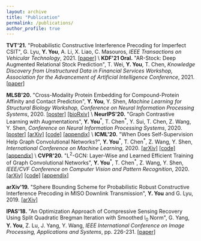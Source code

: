 ```yaml
---
layout: archive
title: "Publication"
permalink: /publications/
author_profile: true
---
```


**TVT'21.** "Probabilistic Constructive Interference Precoding for Imperfect CSIT", G. Lyu, **Y. You**, A. Li, X. Liao, C. Masouros, *IEEE Transactions on Vehicular Technology*, 2021.
[[paper]](https://ieeexplore.ieee.org/document/9374108) \\
**KDF'21 Oral.** "AR-Stock: Deep Augmented Relational Stock Prediction", T. Wei, **Y. You**, T. Chen, *Knowledge Discovery from Unstructured Data in Financial Services Workshop, Association for the Advancement of Artificial Intelligence Conference*, 2021.
[[paper]](https://aaai-kdf.github.io/kdf2021/assets/pdfs/KDF_21_paper_5.pdf)

**MLSB'20.** "Cross-Modality Protein Embedding for Compound-Protein Affinity and Contact Prediction", **Y. You**, Y. Shen, *Machine Learning for Structural Biology Workshop, Conference on Neural Information Processing Systems*, 2020.
[[poster]](https://yyou1996.github.io/files/mlsb2020_cpac_poster.pdf) [[bioRxiv]](https://www.biorxiv.org/content/10.1101/2020.11.29.403162v1) \\
**NeurIPS'20.** "Graph Contrastive Learning with Augmentations", **Y. You**<sup>\*</sup>, T. Chen<sup>\*</sup>, Y. Sui, T. Chen, Z. Wang, Y. Shen, *Conference on Neural Information Processing Systems*, 2020.
[[poster]](https://yyou1996.github.io/files/neurips2020_graphcl_poster.pdf) [[arXiv]](https://arxiv.org/abs/2010.13902) [[code]](https://github.com/Shen-Lab/GraphCL) [[appendix]](https://yyou1996.github.io/files/neurips2020_graphcl_supplement.pdf) \\
**ICML'20.** "When Does Self-Supervision Help Graph Convolutional Networks?", **Y. You**<sup>\*</sup>, T. Chen<sup>\*</sup>, Z. Wang, Y. Shen, *International Conference on Machine Learning*, 2020.
[[arXiv]](https://arxiv.org/abs/2006.09136) [[code]](https://github.com/Shen-Lab/SS-GCNs) [[appendix]](https://yyou1996.github.io/files/icml2020_ssgcn_supplement.pdf) \\
**CVPR'20.** "L<sup>2</sup>-GCN: Layer-Wise and Learned Efficient Training of Graph Convolutional Networks", **Y. You**<sup>\*</sup>, T. Chen<sup>\*</sup>, Z. Wang, Y. Shen, *IEEE/CVF Conference on Computer Vision and Pattern Recognition*, 2020.
[[arXiv]](https://arxiv.org/abs/2003.13606) [[code]](https://github.com/TAMU-VITA/L2-GCN) [[appendix]](https://yyou1996.github.io/files/cvpr2020_l2gcn_supplement.pdf)

**arXiv'19.** "Sphere Bounding Scheme for Probabilistic Robust Constructive Interference Precoding in MISO Downlink Transmission", **Y. You** and G. Lyu, 2019. [[arXiv]](https://arxiv.org/abs/1903.04740)

**IPAS'18.** "An Optimization Approach of Compressive Sensing Recovery Using Split Quadratic Bregman Iteration with Smoothed l<sub>0</sub> Norm", G. Yang, **Y. You**, Z. Lu, J. Yang, Y. Wang, *IEEE International Conference on Image Processing, Applications and Systems*, pp. 226-231. [[paper]](https://ieeexplore.ieee.org/abstract/document/8708870)
